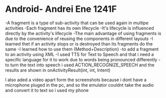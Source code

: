 # Android- Andrei Ene 1241F

-A fragment is a type of sub-activity that can be used again in multipe activities
-Each fragment has its own lifecycle
-It's lifecycle is influenced directly by the activity's lifecycle
-The main advantage of using fragments is due to the convenience of reusing the components in different layouts
-I learned thet if an activity stops or is destroyed than its fragments do the same
-I learned how to use them (Method+Description)
		-to add a fragment to an activity using XML
-I used TTS for Text to Speech and that i need a specific language for it to work due to words being pronounced differently
-to turn the text into speech i used 	ACTION_RECOGNIZE_SPEECH	and the results are shown in onActivityResult(int, int, Intent)

I also aded a video apart form the screenshots because i dont have a microphone pluged in the pc, 
and so the emulator couldnt take the audio and convert it to text so i used my phone